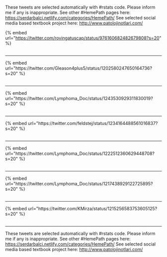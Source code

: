 

These tweets are selected automatically with #rstats code. Please inform me if any is inappropriate.
See other #HemePath pages here: https://serdarbalci.netlify.com/categories/HemePath/ 
See selected social media based textbook project here: http://www.patolojinotlari.com/

{% embed url="https://twitter.com/rovingatuscap/status/976160682482679808?s=20" %}<br>
<br>
<hr>
{% embed url="https://twitter.com/Gleason4plus5/status/1202580247650164736?s=20" %}<br>
<br>
<hr>
{% embed url="https://twitter.com/Lymphoma_Doc/status/1243530929311830019?s=20" %}<br>
<br>
<hr>
{% embed url="https://twitter.com/feldstej/status/1234164488561016837?s=20" %}<br>
<br>
<hr>
{% embed url="https://twitter.com/Lymphoma_Doc/status/1222512360629448708?s=20" %}<br>
<br>
<hr>
{% embed url="https://twitter.com/Lymphoma_Doc/status/1217438929122725895?s=20" %}<br>
<br>
<hr>
{% embed url="https://twitter.com/KMirza/status/1215256583753605125?s=20" %}<br>
<br>
<hr>


These tweets are selected automatically with #rstats code. Please inform me if any is inappropriate.
See other #HemePath pages here: https://serdarbalci.netlify.com/categories/HemePath/ 
See selected social media based textbook project here: http://www.patolojinotlari.com/
